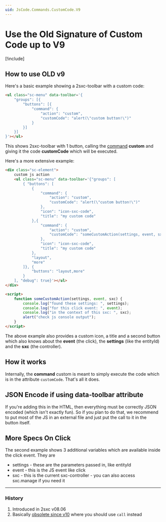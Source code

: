 ```yaml
---
uid: JsCode.Commands.CustomCode.V9
---
```


# Use the Old Signature of Custom Code up to V9

[!include[](~/pages/basics/stack/_shared-float-summary.md)]
<style>.context-box-summary .edit-custom { visibility: visible; } </style>



## How to use OLD v9

Here's a basic example showing a 2sxc-toolbar with a custom code:

```html
<ul class="sc-menu" data-toolbar='{
    "groups": [{ 
        "buttons": [{ 
            "command": { 
                "action": "custom", 
                "customCode": "alert(\"custom button!\")"
            }
        }]
    }]
}'></ul>

```

This shows 2sxc-toolbar with 1 button, calling the [command](xref:JsCode.Commands.Index) **custom** and giving it the code **customCode** which will be executed. 

Here's a more extensive example:
```html
<div class="sc-element">
    custom js action
    <ul class="sc-menu" data-toolbar='{"groups": [
        { "buttons": [
            { 
                "command": { 
                    "action": "custom", 
                    "customCode": "alert(\"custom button!\")"
                },
                "icon": "icon-sxc-code", 
                "title": "my custom code"
            },{
                "command": {
                    "action": "custom", 
                    "customCode": "someCustomAction(settings, event, sxc);"
                }, 
                "icon": "icon-sxc-code", 
                "title": "my custom code"
            },
            "layout", 
            "more"
        ]}, {
            "buttons": "layout,more"
        }
    ], "debug": true}'></ul>
</div>

<script>
    function someCustomAction(settings, event, sxc) {
        console.log("found these settings: ", settings); 
        console.log("for this click event: ", event); 
        console.log("in the context of this sxc: ", sxc);
        alert("check js console output");
    }
</script>
```

The above example also provides a custom icon, a title and a second button which also knows about the **event** (the click), the **settings** (like the entityId) and the **sxc** (the controller).


## How it works

Internally, the **command** custom is meant to simply execute the code which is in the attribute `customCode`. That's all it does. 


## JSON Encode if using data-toolbar attribute

If you're adding this in the HTML, then everything must be correctly JSON encoded (which isn't exactly fun). So if you plan to do that, we recommend to put most of the JS in an external file and just put the call to it in the button itself. 


## More Specs On Click

The second example shows 3 additional variables which are available inside the click event. They are

* settings - these are the parameters passed in, like entityId
* event - this is the JS event like click
* sxc - this is the current sxc-controller - you can also access sxc.manage if you need it

---

### History

1. Introduced in 2sxc v08.06
1. Basically [obsolete since v10](xref:Api.Js.SxcJs.CommandCustomParams) where you should use `call` instead